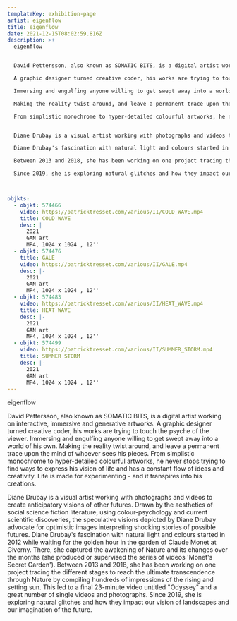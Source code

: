 ```yaml
---
templateKey: exhibition-page
artist: eigenflow
title: eigenflow
date: 2021-12-15T08:02:59.816Z
description: >+
  eigenflow


  David Pettersson, also known as SOMATIC BITS, is a digital artist working on interactive, immersive and generative artworks.

  A graphic designer turned creative coder, his works are trying to touch the psyche of the viewer. 

  Immersing and engulfing anyone willing to get swept away into a world of his own. 

  Making the reality twist around, and leave a permanent trace upon the mind of whoever sees his pieces. 

  From simplistic monochrome to hyper-detailed colourful artworks, he never stops trying to find ways to express his vision of life and has a constant flow of ideas and creativity. Life is made for experimenting - and it transpires into his creations.


  Diane Drubay is a visual artist working with photographs and videos to create anticipatory visions of other futures. Drawn by the aesthetics of social science fiction literature, using colour-psychology and current scientific discoveries, the speculative visions depicted by Diane Drubay advocate for optimistic images interpreting shocking stories of possible futures.

  Diane Drubay's fascination with natural light and colours started in 2012 while waiting for the golden hour in the garden of Claude Monet at Giverny. There, she captured the awakening of Nature and its changes over the months (she produced or supervised the series of videos 'Monet's Secret Garden').

  Between 2013 and 2018, she has been working on one project tracing the different stages to reach the ultimate transcendence through Nature by compiling hundreds of impressions of the rising and setting sun. This led to a final 23-minute video untitled "Odyssey" and a great number of single videos and photographs. 

  Since 2019, she is exploring natural glitches and how they impact our vision of landscapes and our imagination of the future.



objkts:
  - objkt: 574466
    video: https://patricktresset.com/various/II/COLD_WAVE.mp4
    title: COLD WAVE
    desc: |
      2021
      GAN art
      MP4, 1024 x 1024 , 12''
  - objkt: 574476
    title: GALE
    video: https://patricktresset.com/various/II/GALE.mp4
    desc: |-
      2021
      GAN art
      MP4, 1024 x 1024 , 12''
  - objkt: 574483
    video: https://patricktresset.com/various/II/HEAT_WAVE.mp4
    title: HEAT WAVE
    desc: |-
      2021
      GAN art
      MP4, 1024 x 1024 , 12''
  - objkt: 574499
    video: https://patricktresset.com/various/II/SUMMER_STORM.mp4
    title: SUMMER STORM
    desc: |-
      2021
      GAN art
      MP4, 1024 x 1024 , 12''
---
```

eigenflow

David Pettersson, also known as SOMATIC BITS, is a digital artist working on interactive, immersive and generative artworks.
A graphic designer turned creative coder, his works are trying to touch the psyche of the viewer. 
Immersing and engulfing anyone willing to get swept away into a world of his own. 
Making the reality twist around, and leave a permanent trace upon the mind of whoever sees his pieces. 
From simplistic monochrome to hyper-detailed colourful artworks, he never stops trying to find ways to express his vision of life and has a constant flow of ideas and creativity. Life is made for experimenting - and it transpires into his creations.

Diane Drubay is a visual artist working with photographs and videos to create anticipatory visions of other futures. Drawn by the aesthetics of social science fiction literature, using colour-psychology and current scientific discoveries, the speculative visions depicted by Diane Drubay advocate for optimistic images interpreting shocking stories of possible futures.
Diane Drubay's fascination with natural light and colours started in 2012 while waiting for the golden hour in the garden of Claude Monet at Giverny. There, she captured the awakening of Nature and its changes over the months (she produced or supervised the series of videos 'Monet's Secret Garden').
Between 2013 and 2018, she has been working on one project tracing the different stages to reach the ultimate transcendence through Nature by compiling hundreds of impressions of the rising and setting sun. This led to a final 23-minute video untitled "Odyssey" and a great number of single videos and photographs. 
Since 2019, she is exploring natural glitches and how they impact our vision of landscapes and our imagination of the future.